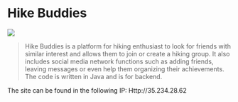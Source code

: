 # Hike Buddies

![](https://i.imgur.com/UOkpNgm.jpg)


> Hike Buddies is a platform for hiking enthusiast to look for friends with similar interest and allows them to join or create a hiking group. It also includes social media network functions such as adding friends, leaving messages or even help them organizing their achievements. The code is written in Java and is for backend.
> 

The site can be found in the following IP:
Http://35.234.28.62
